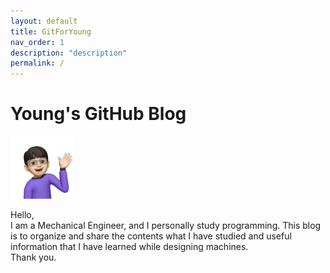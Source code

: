 ```yaml
---
layout: default
title: GitForYoung
nav_order: 1
description: "description"
permalink: /
---
```


# Young's GitHub Blog
<p>
<img width = 100 src="./assets/images/Young.png">
<p/>

<p>
Hello,<br/>
I am a Mechanical Engineer, and I personally study programming.
This blog is to organize and share the contents what I have studied and useful information that I have learned while designing machines.<br/>
Thank you.
